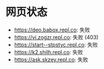 # 网页状态
- https://deo.babox.repl.co: 失败
- https://vi.zogzr.repl.co: 失败 (403)
- https://start--stpstyc.repl.co: 失败
- https://k2.shilh.repl.co: 失败
- https://ask.skzey.repl.co: 失败
